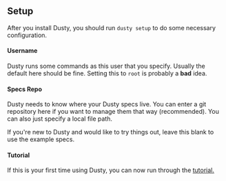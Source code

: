 ## Setup

After you install Dusty, you should run `dusty setup` to do some
necessary configuration.

#### Username

Dusty runs some commands as this user that you specify.  Usually the default
here should be fine. Setting this to `root` is probably a **bad** idea.

#### Specs Repo

Dusty needs to know where your Dusty specs live.  You can enter a git
repository here if you want to manage them that way (recommended).  You
can also just specify a local file path.

If you're new to Dusty and would like to try things out, leave this blank
to use the example specs.

#### Tutorial

If this is your first time using Dusty, you can now run through the [tutorial.](getting-started/index.md)
